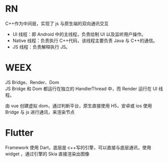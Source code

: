 # RN

C++作为中间层，实现了 js 与原生端的双向通讯交互

- UI 线程：即 Android 中的主线程，负责绘制 UI 以及监听用户操作。
- Native 线程：负责执行 C++代码，该线程主要负责 Java 与 C++的通信。
- JS 线程：负责解释执行 JS。

# WEEX

JS Bridge、Render、Dom  
JS Bridge 和 Dom 都运行在独立的 HandlerThread 中，而 Render 运行在 UI 线程。

由 vue 创建虚拟 dom，通过判断平台，原生直接使用 H5，安卓或 ios 使用 Bridge 与 js 进行通讯，来渲染节点

# Flutter

Framework 使用 Dart，底层是 c++写的引擎，可以直接与底层通讯，使用 widget ，通过引擎的 Skia 直接渲染出图像
